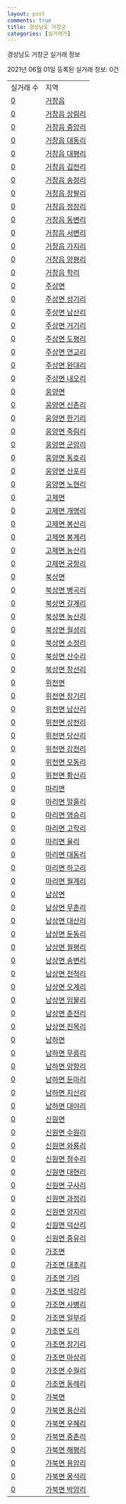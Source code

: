 ```yaml
---
layout: post
comments: true
title: 경상남도 거창군
categories: [실거래가]
---
```


경상남도 거창군 실거래 정보

2021년 06월 01일 등록된 실거래 정보: 0건


<table>
  <tr>
    <td>실거래 수</td>
    <td>지역</td>
  </tr>

  
  <tr>
    <td><a href="4888025000.html">0</a></td>
    <td><a href="4888025000.html">거창읍</a></td>
  </tr>
    

  <tr>
    <td><a href="4888025021.html">0</a></td>
    <td><a href="4888025021.html">거창읍 상림리</a></td>
  </tr>
    

  <tr>
    <td><a href="4888025022.html">0</a></td>
    <td><a href="4888025022.html">거창읍 중앙리</a></td>
  </tr>
    

  <tr>
    <td><a href="4888025023.html">0</a></td>
    <td><a href="4888025023.html">거창읍 대동리</a></td>
  </tr>
    

  <tr>
    <td><a href="4888025024.html">0</a></td>
    <td><a href="4888025024.html">거창읍 대평리</a></td>
  </tr>
    

  <tr>
    <td><a href="4888025025.html">0</a></td>
    <td><a href="4888025025.html">거창읍 김천리</a></td>
  </tr>
    

  <tr>
    <td><a href="4888025026.html">0</a></td>
    <td><a href="4888025026.html">거창읍 송정리</a></td>
  </tr>
    

  <tr>
    <td><a href="4888025027.html">0</a></td>
    <td><a href="4888025027.html">거창읍 장팔리</a></td>
  </tr>
    

  <tr>
    <td><a href="4888025028.html">0</a></td>
    <td><a href="4888025028.html">거창읍 정장리</a></td>
  </tr>
    

  <tr>
    <td><a href="4888025029.html">0</a></td>
    <td><a href="4888025029.html">거창읍 동변리</a></td>
  </tr>
    

  <tr>
    <td><a href="4888025030.html">0</a></td>
    <td><a href="4888025030.html">거창읍 서변리</a></td>
  </tr>
    

  <tr>
    <td><a href="4888025031.html">0</a></td>
    <td><a href="4888025031.html">거창읍 가지리</a></td>
  </tr>
    

  <tr>
    <td><a href="4888025032.html">0</a></td>
    <td><a href="4888025032.html">거창읍 양평리</a></td>
  </tr>
    

  <tr>
    <td><a href="4888025033.html">0</a></td>
    <td><a href="4888025033.html">거창읍 학리</a></td>
  </tr>
    

  <tr>
    <td><a href="4888031000.html">0</a></td>
    <td><a href="4888031000.html">주상면</a></td>
  </tr>
    

  <tr>
    <td><a href="4888031021.html">0</a></td>
    <td><a href="4888031021.html">주상면 성기리</a></td>
  </tr>
    

  <tr>
    <td><a href="4888031022.html">0</a></td>
    <td><a href="4888031022.html">주상면 남산리</a></td>
  </tr>
    

  <tr>
    <td><a href="4888031023.html">0</a></td>
    <td><a href="4888031023.html">주상면 거기리</a></td>
  </tr>
    

  <tr>
    <td><a href="4888031024.html">0</a></td>
    <td><a href="4888031024.html">주상면 도평리</a></td>
  </tr>
    

  <tr>
    <td><a href="4888031025.html">0</a></td>
    <td><a href="4888031025.html">주상면 연교리</a></td>
  </tr>
    

  <tr>
    <td><a href="4888031026.html">0</a></td>
    <td><a href="4888031026.html">주상면 완대리</a></td>
  </tr>
    

  <tr>
    <td><a href="4888031027.html">0</a></td>
    <td><a href="4888031027.html">주상면 내오리</a></td>
  </tr>
    

  <tr>
    <td><a href="4888032000.html">0</a></td>
    <td><a href="4888032000.html">웅양면</a></td>
  </tr>
    

  <tr>
    <td><a href="4888032021.html">0</a></td>
    <td><a href="4888032021.html">웅양면 신촌리</a></td>
  </tr>
    

  <tr>
    <td><a href="4888032022.html">0</a></td>
    <td><a href="4888032022.html">웅양면 한기리</a></td>
  </tr>
    

  <tr>
    <td><a href="4888032023.html">0</a></td>
    <td><a href="4888032023.html">웅양면 죽림리</a></td>
  </tr>
    

  <tr>
    <td><a href="4888032024.html">0</a></td>
    <td><a href="4888032024.html">웅양면 군암리</a></td>
  </tr>
    

  <tr>
    <td><a href="4888032025.html">0</a></td>
    <td><a href="4888032025.html">웅양면 동호리</a></td>
  </tr>
    

  <tr>
    <td><a href="4888032026.html">0</a></td>
    <td><a href="4888032026.html">웅양면 산포리</a></td>
  </tr>
    

  <tr>
    <td><a href="4888032027.html">0</a></td>
    <td><a href="4888032027.html">웅양면 노현리</a></td>
  </tr>
    

  <tr>
    <td><a href="4888033000.html">0</a></td>
    <td><a href="4888033000.html">고제면</a></td>
  </tr>
    

  <tr>
    <td><a href="4888033021.html">0</a></td>
    <td><a href="4888033021.html">고제면 개명리</a></td>
  </tr>
    

  <tr>
    <td><a href="4888033022.html">0</a></td>
    <td><a href="4888033022.html">고제면 봉산리</a></td>
  </tr>
    

  <tr>
    <td><a href="4888033023.html">0</a></td>
    <td><a href="4888033023.html">고제면 봉계리</a></td>
  </tr>
    

  <tr>
    <td><a href="4888033024.html">0</a></td>
    <td><a href="4888033024.html">고제면 농산리</a></td>
  </tr>
    

  <tr>
    <td><a href="4888033025.html">0</a></td>
    <td><a href="4888033025.html">고제면 궁항리</a></td>
  </tr>
    

  <tr>
    <td><a href="4888034000.html">0</a></td>
    <td><a href="4888034000.html">북상면</a></td>
  </tr>
    

  <tr>
    <td><a href="4888034021.html">0</a></td>
    <td><a href="4888034021.html">북상면 병곡리</a></td>
  </tr>
    

  <tr>
    <td><a href="4888034022.html">0</a></td>
    <td><a href="4888034022.html">북상면 갈계리</a></td>
  </tr>
    

  <tr>
    <td><a href="4888034023.html">0</a></td>
    <td><a href="4888034023.html">북상면 농산리</a></td>
  </tr>
    

  <tr>
    <td><a href="4888034024.html">0</a></td>
    <td><a href="4888034024.html">북상면 월성리</a></td>
  </tr>
    

  <tr>
    <td><a href="4888034025.html">0</a></td>
    <td><a href="4888034025.html">북상면 소정리</a></td>
  </tr>
    

  <tr>
    <td><a href="4888034026.html">0</a></td>
    <td><a href="4888034026.html">북상면 산수리</a></td>
  </tr>
    

  <tr>
    <td><a href="4888034027.html">0</a></td>
    <td><a href="4888034027.html">북상면 창선리</a></td>
  </tr>
    

  <tr>
    <td><a href="4888035000.html">0</a></td>
    <td><a href="4888035000.html">위천면</a></td>
  </tr>
    

  <tr>
    <td><a href="4888035021.html">0</a></td>
    <td><a href="4888035021.html">위천면 장기리</a></td>
  </tr>
    

  <tr>
    <td><a href="4888035022.html">0</a></td>
    <td><a href="4888035022.html">위천면 남산리</a></td>
  </tr>
    

  <tr>
    <td><a href="4888035023.html">0</a></td>
    <td><a href="4888035023.html">위천면 상천리</a></td>
  </tr>
    

  <tr>
    <td><a href="4888035024.html">0</a></td>
    <td><a href="4888035024.html">위천면 당산리</a></td>
  </tr>
    

  <tr>
    <td><a href="4888035025.html">0</a></td>
    <td><a href="4888035025.html">위천면 강천리</a></td>
  </tr>
    

  <tr>
    <td><a href="4888035026.html">0</a></td>
    <td><a href="4888035026.html">위천면 모동리</a></td>
  </tr>
    

  <tr>
    <td><a href="4888035028.html">0</a></td>
    <td><a href="4888035028.html">위천면 황산리</a></td>
  </tr>
    

  <tr>
    <td><a href="4888036000.html">0</a></td>
    <td><a href="4888036000.html">마리면</a></td>
  </tr>
    

  <tr>
    <td><a href="4888036021.html">0</a></td>
    <td><a href="4888036021.html">마리면 말흘리</a></td>
  </tr>
    

  <tr>
    <td><a href="4888036022.html">0</a></td>
    <td><a href="4888036022.html">마리면 영승리</a></td>
  </tr>
    

  <tr>
    <td><a href="4888036023.html">0</a></td>
    <td><a href="4888036023.html">마리면 고학리</a></td>
  </tr>
    

  <tr>
    <td><a href="4888036024.html">0</a></td>
    <td><a href="4888036024.html">마리면 율리</a></td>
  </tr>
    

  <tr>
    <td><a href="4888036025.html">0</a></td>
    <td><a href="4888036025.html">마리면 대동리</a></td>
  </tr>
    

  <tr>
    <td><a href="4888036026.html">0</a></td>
    <td><a href="4888036026.html">마리면 하고리</a></td>
  </tr>
    

  <tr>
    <td><a href="4888036027.html">0</a></td>
    <td><a href="4888036027.html">마리면 월계리</a></td>
  </tr>
    

  <tr>
    <td><a href="4888037000.html">0</a></td>
    <td><a href="4888037000.html">남상면</a></td>
  </tr>
    

  <tr>
    <td><a href="4888037021.html">0</a></td>
    <td><a href="4888037021.html">남상면 무촌리</a></td>
  </tr>
    

  <tr>
    <td><a href="4888037022.html">0</a></td>
    <td><a href="4888037022.html">남상면 대산리</a></td>
  </tr>
    

  <tr>
    <td><a href="4888037023.html">0</a></td>
    <td><a href="4888037023.html">남상면 둔동리</a></td>
  </tr>
    

  <tr>
    <td><a href="4888037024.html">0</a></td>
    <td><a href="4888037024.html">남상면 월평리</a></td>
  </tr>
    

  <tr>
    <td><a href="4888037025.html">0</a></td>
    <td><a href="4888037025.html">남상면 송변리</a></td>
  </tr>
    

  <tr>
    <td><a href="4888037026.html">0</a></td>
    <td><a href="4888037026.html">남상면 전척리</a></td>
  </tr>
    

  <tr>
    <td><a href="4888037027.html">0</a></td>
    <td><a href="4888037027.html">남상면 오계리</a></td>
  </tr>
    

  <tr>
    <td><a href="4888037028.html">0</a></td>
    <td><a href="4888037028.html">남상면 임불리</a></td>
  </tr>
    

  <tr>
    <td><a href="4888037029.html">0</a></td>
    <td><a href="4888037029.html">남상면 춘전리</a></td>
  </tr>
    

  <tr>
    <td><a href="4888037030.html">0</a></td>
    <td><a href="4888037030.html">남상면 진목리</a></td>
  </tr>
    

  <tr>
    <td><a href="4888038000.html">0</a></td>
    <td><a href="4888038000.html">남하면</a></td>
  </tr>
    

  <tr>
    <td><a href="4888038021.html">0</a></td>
    <td><a href="4888038021.html">남하면 무릉리</a></td>
  </tr>
    

  <tr>
    <td><a href="4888038022.html">0</a></td>
    <td><a href="4888038022.html">남하면 양항리</a></td>
  </tr>
    

  <tr>
    <td><a href="4888038023.html">0</a></td>
    <td><a href="4888038023.html">남하면 둔마리</a></td>
  </tr>
    

  <tr>
    <td><a href="4888038024.html">0</a></td>
    <td><a href="4888038024.html">남하면 지산리</a></td>
  </tr>
    

  <tr>
    <td><a href="4888038025.html">0</a></td>
    <td><a href="4888038025.html">남하면 대야리</a></td>
  </tr>
    

  <tr>
    <td><a href="4888039000.html">0</a></td>
    <td><a href="4888039000.html">신원면</a></td>
  </tr>
    

  <tr>
    <td><a href="4888039021.html">0</a></td>
    <td><a href="4888039021.html">신원면 수원리</a></td>
  </tr>
    

  <tr>
    <td><a href="4888039022.html">0</a></td>
    <td><a href="4888039022.html">신원면 와룡리</a></td>
  </tr>
    

  <tr>
    <td><a href="4888039023.html">0</a></td>
    <td><a href="4888039023.html">신원면 청수리</a></td>
  </tr>
    

  <tr>
    <td><a href="4888039024.html">0</a></td>
    <td><a href="4888039024.html">신원면 대현리</a></td>
  </tr>
    

  <tr>
    <td><a href="4888039025.html">0</a></td>
    <td><a href="4888039025.html">신원면 구사리</a></td>
  </tr>
    

  <tr>
    <td><a href="4888039026.html">0</a></td>
    <td><a href="4888039026.html">신원면 과정리</a></td>
  </tr>
    

  <tr>
    <td><a href="4888039027.html">0</a></td>
    <td><a href="4888039027.html">신원면 양지리</a></td>
  </tr>
    

  <tr>
    <td><a href="4888039028.html">0</a></td>
    <td><a href="4888039028.html">신원면 덕산리</a></td>
  </tr>
    

  <tr>
    <td><a href="4888039029.html">0</a></td>
    <td><a href="4888039029.html">신원면 중유리</a></td>
  </tr>
    

  <tr>
    <td><a href="4888040000.html">0</a></td>
    <td><a href="4888040000.html">가조면</a></td>
  </tr>
    

  <tr>
    <td><a href="4888040021.html">0</a></td>
    <td><a href="4888040021.html">가조면 대초리</a></td>
  </tr>
    

  <tr>
    <td><a href="4888040022.html">0</a></td>
    <td><a href="4888040022.html">가조면 기리</a></td>
  </tr>
    

  <tr>
    <td><a href="4888040023.html">0</a></td>
    <td><a href="4888040023.html">가조면 석강리</a></td>
  </tr>
    

  <tr>
    <td><a href="4888040024.html">0</a></td>
    <td><a href="4888040024.html">가조면 사병리</a></td>
  </tr>
    

  <tr>
    <td><a href="4888040025.html">0</a></td>
    <td><a href="4888040025.html">가조면 일부리</a></td>
  </tr>
    

  <tr>
    <td><a href="4888040026.html">0</a></td>
    <td><a href="4888040026.html">가조면 도리</a></td>
  </tr>
    

  <tr>
    <td><a href="4888040027.html">0</a></td>
    <td><a href="4888040027.html">가조면 장기리</a></td>
  </tr>
    

  <tr>
    <td><a href="4888040028.html">0</a></td>
    <td><a href="4888040028.html">가조면 마상리</a></td>
  </tr>
    

  <tr>
    <td><a href="4888040029.html">0</a></td>
    <td><a href="4888040029.html">가조면 수월리</a></td>
  </tr>
    

  <tr>
    <td><a href="4888040030.html">0</a></td>
    <td><a href="4888040030.html">가조면 동례리</a></td>
  </tr>
    

  <tr>
    <td><a href="4888041000.html">0</a></td>
    <td><a href="4888041000.html">가북면</a></td>
  </tr>
    

  <tr>
    <td><a href="4888041021.html">0</a></td>
    <td><a href="4888041021.html">가북면 용산리</a></td>
  </tr>
    

  <tr>
    <td><a href="4888041022.html">0</a></td>
    <td><a href="4888041022.html">가북면 우혜리</a></td>
  </tr>
    

  <tr>
    <td><a href="4888041023.html">0</a></td>
    <td><a href="4888041023.html">가북면 중촌리</a></td>
  </tr>
    

  <tr>
    <td><a href="4888041024.html">0</a></td>
    <td><a href="4888041024.html">가북면 해평리</a></td>
  </tr>
    

  <tr>
    <td><a href="4888041025.html">0</a></td>
    <td><a href="4888041025.html">가북면 용암리</a></td>
  </tr>
    

  <tr>
    <td><a href="4888041026.html">0</a></td>
    <td><a href="4888041026.html">가북면 몽석리</a></td>
  </tr>
    

  <tr>
    <td><a href="4888041027.html">0</a></td>
    <td><a href="4888041027.html">가북면 박암리</a></td>
  </tr>
    


</table>
    